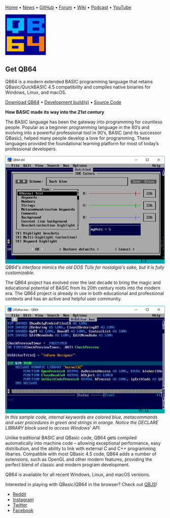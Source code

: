 [Home](https://qb64.com) • [News](news.md) • [GitHub](github.md) • [Forum](forum.md) • [Wiki](wiki.md) • [Podcast](podcast.md) • [YouTube](youtube.md)

![QB64](images/qb64.png)

## Get QB64

QB64 is a modern extended BASIC programming language that retains QBasic/QuickBASIC 4.5 compatibility and compiles native binaries for Windows, Linux, and macOS. 

[Download QB64](https://github.com/QB64Team/qb64/releases/tag/v2.0.2) • [Development build(s)](dev.md) • [Source Code](https://github.com/QB64Team/qb64)

**How BASIC made its way into the 21st century**

The BASIC language has been the gateway into programming for countless people. Popular as a beginner programming language in the 80’s and evolving into a powerful professional tool in 90’s, BASIC (and its successor QBasic), helped many people develop a love for programming. These languages provided the foundational learning platform for most of today’s professional developers.

![TUI Interface](images/colorwin10.png) *QB64's interface mimics the old DOS TUIs for nostalgia's sake, but it is fully customizable.*

The QB64 project has evolved over the last decade to bring the magic and educational potential of BASIC from its 20th century roots into the modern era. The QB64 project is already in use in both educational and professional contexts and has an active and helpful user community.

![Sample Code](images/dllwin10.png) *In this sample code, internal keywords are colored blue, metacommands and user procedures in green and strings in orange. Notice the DECLARE LIBRARY block used to access Windows' API.*

Unlike traditional BASIC and QBasic code, QB64 gets compiled automatically into machine code – allowing exceptional performance, easy distribution, and the ability to link with external C and C++ programming libaries. Compatible with most QBasic 4.5 code, QB64 adds a number of extensions, such as OpenGL and other modern features, providing the perfect blend of classic and modern program development.

QB64 is available for all recent Windows, Linux, and macOS versions.

Interested in playing with QBasic/QB64 in the browser?  Check out [QBJS](qbjs.md)!

- [Reddit](https://www.reddit.com/r/qb64)
- [Instagram](https://www.instagram.com/QB64Team)
- [Twitter](https://twitter.com/QB64Team)
- [Facebook](https://www.facebook.com/QB64Team)
